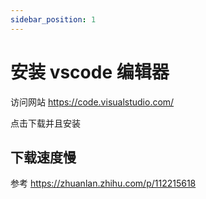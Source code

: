 ```yaml
---
sidebar_position: 1
---
```


# 安装 vscode 编辑器

访问网站 https://code.visualstudio.com/

点击下载并且安装

## 下载速度慢

参考 https://zhuanlan.zhihu.com/p/112215618
